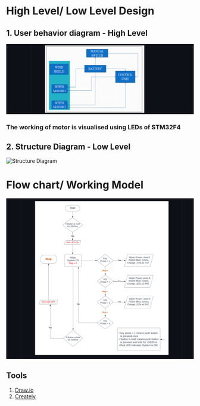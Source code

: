 # High Level/ Low Level Design

  ## 1. User behavior diagram - High Level
  
  ![Behaviour Flow](https://github.com/Lokesh12121/M3_Wiper_Conytol_System_stm32f4/blob/main/2_Design/control_system.png)
  
  ### The working of motor is visualised using LEDs of STM32F4 
   
   ## 2. Structure Diagram - Low Level
  
   ![Structure Diagram]()
   
# Flow chart/ Working Model

![Flow char](https://github.com/Lokesh12121/M3_Wiper_Conytol_System_stm32f4/blob/main/2_Design/flow%20chart_1.png)
   
## Tools 
1.  [Draw.io](https://app.diagrams.net/)
2.  [Creately](https://app.creately.com/diagram/create)
